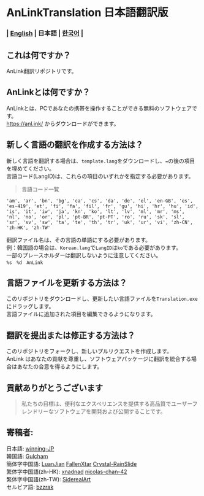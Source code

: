 # AnLinkTranslation 日本語翻訳版
### | [English](README.md) | 日本語 | [한국어](README.ko.md) |


これは何ですか？
---
AnLink翻訳リポジトリです。


AnLinkとは何ですか？
---
AnLinkとは、PCであなたの携帯を操作することができる無料のソフトウェアです。   
https://anl.ink/ からダウンロードができます。


新しく言語の翻訳を作成する方法は？
---
新しく言語を翻訳する場合は、`template.lang`をダウンロードし、`=`の後の項目を埋めてください。   
言語コード(LangID)は、これらの項目のいずれかを指定する必要があります。
>言語コード一覧
```
'am', 'ar', 'bn', 'bg', 'ca', 'cs', 'da', 'de', 'el', 'en-GB', 'es', 'es-419', 'et', 'fi', 'fa', 'fil', 'fr', 'gu', 'hi', 'hr', 'hu', 'id', 'is', 'it', 'iw', 'ja', 'kn', 'ko', 'lt', 'lv', 'ml', 'mr', 'ms', 'nl', 'no', 'or', 'pl', 'pt-BR', 'pt-PT', 'ro', 'ru', 'sk', 'sl', 'sr', 'sv', 'sw', 'ta', 'te', 'th', 'tr', 'uk', 'ur', 'vi', 'zh-CN', 'zh-HK', 'zh-TW'
```
翻訳ファイル名は、その言語の単語にする必要があります。    
例：韓国語の場合は、`Korean.lang`で`LangID`は`ko`である必要があります。   
一部のプレースホルダーは翻訳しないように注意してください。   
`%s　%d　AnLink`


言語ファイルを更新する方法は？
---
このリポジトリをダウンロードし、更新したい言語ファイルを`Translation.exe`にドラッグします。   
言語ファイルに追加された項目を編集できるようになります。   


翻訳を提出または修正する方法は？
---
このリポジトリをフォークし、新しいプルリクエストを作成します。    
AnLink はあなたの貢献を尊重し、ソフトウェアパッケージに翻訳を統合する場合はあなたの合意を得るようにします。


貢献ありがとうございます
---
>私たちの目標は、便利なエクスペリエンスを提供する高品質でユーザーフレンドリーなソフトウェアを開発および公開することです。


寄稿者:
---
日本語: [winning-JP](https://github.com/winning-JP)  
韓国語: [Gulcham](https://twitter.com/Guruchandayo)   
簡体字中国語: [LuanJian](https://github.com/LuanJian) [FallenXtar](https://github.com/FallenXtar) [Crystal-RainSlide](https://github.com/Crystal-RainSlide)  
繁体字中国語(zh-HK): [xnadnad](https://github.com/xnadnad) [nicolas-chan-42](https://github.com/nicolas-chan-42)  
繁体字中国語(zh-TW): [SiderealArt](https://github.com/SiderealArt)  
セルビア語: [bzzrak](https://github.com/bzzrak)
